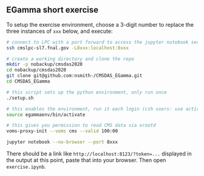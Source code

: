 EGamma short exercise
---------------------
To setup the exercise environment, choose a 3-digit number to replace the three instances of `xxx` below,
and execute:
```bash
# connect to LPC with a port forward to access the jupyter notebook server
ssh cmslpc-sl7.fnal.gov -L8xxx:localhost:8xxx

# create a working directory and clone the repo
mkdir -p nobackup/cmsdas2020
cd nobackup/cmsdas2020
git clone git@github.com:nsmith-/CMSDAS_EGamma.git
cd CMSDAS_EGamma

# this script sets up the python environment, only run once
./setup.sh

# this enables the environment, run it each login (csh users: use activate.csh)
source egammaenv/bin/activate

# this gives you permission to read CMS data via xrootd
voms-proxy-init --voms cms --valid 100:00

jupyter notebook --no-browser --port 8xxx
```
There should be a link like `http://localhost:8123/?token=...` displayed in the output at this point, paste that into your browser.
Then open `exercise.ipynb`.
